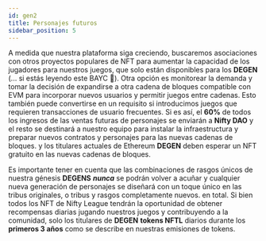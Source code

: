 ```yaml
---
id: gen2
title: Personajes futuros
sidebar_position: 5
---
```


A medida que nuestra plataforma siga creciendo, buscaremos asociaciones con otros proyectos populares de NFT para aumentar la capacidad de los jugadores para nuestros juegos, que solo están disponibles para los **DEGEN** (... si estás leyendo este BAYC 💜). Otra opción es monitorear la demanda y tomar la decisión de expandirse a otra cadena de bloques compatible con EVM para incorporar nuevos usuarios y permitir juegos entre cadenas. Esto también puede convertirse en un requisito si introducimos juegos que requieren transacciones de usuario frecuentes. Si es así, el **60%** de todos los ingresos de las ventas futuras de personajes se enviarán a **Nifty DAO** y el resto se destinará a nuestro equipo para instalar la infraestructura y preparar nuevos contratos y personajes para las nuevas cadenas de bloques. y los titulares actuales de Ethereum **DEGEN** deben esperar un NFT gratuito en las nuevas cadenas de bloques.

Es importante tener en cuenta que las combinaciones de rasgos únicos de nuestra génesis **DEGENS** **_nunca_** se podrán volver a acuñar y cualquier nueva generación de personajes se diseñará con un toque único en las tribus originales, o tribus y rasgos completamente nuevos. en total. Si bien todos los NFT de Nifty League tendrán la oportunidad de obtener recompensas diarias jugando nuestros juegos y contribuyendo a la comunidad, solo los titulares de **DEGEN** **tokens NFTL** diarios durante los **primeros 3 años** como se describe en nuestras emisiones de tokens.
